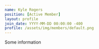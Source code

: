 ```yaml
---
name: Kyle Rogers
position: [Active Member]
layout: profile
join_date: YYYY-MM-DD 00:00:00 -400
profile: /assets/img/members/default.png
---
```

Some information